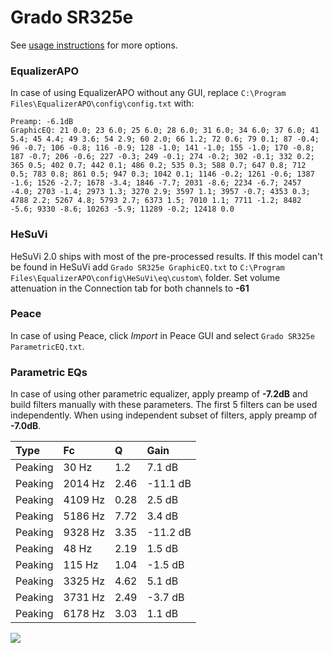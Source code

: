 # Grado SR325e
See [usage instructions](https://github.com/jaakkopasanen/AutoEq#usage) for more options.

### EqualizerAPO
In case of using EqualizerAPO without any GUI, replace `C:\Program Files\EqualizerAPO\config\config.txt`
with:
```
Preamp: -6.1dB
GraphicEQ: 21 0.0; 23 6.0; 25 6.0; 28 6.0; 31 6.0; 34 6.0; 37 6.0; 41 5.4; 45 4.4; 49 3.6; 54 2.9; 60 2.0; 66 1.2; 72 0.6; 79 0.1; 87 -0.4; 96 -0.7; 106 -0.8; 116 -0.9; 128 -1.0; 141 -1.0; 155 -1.0; 170 -0.8; 187 -0.7; 206 -0.6; 227 -0.3; 249 -0.1; 274 -0.2; 302 -0.1; 332 0.2; 365 0.5; 402 0.7; 442 0.1; 486 0.2; 535 0.3; 588 0.7; 647 0.8; 712 0.5; 783 0.8; 861 0.5; 947 0.3; 1042 0.1; 1146 -0.2; 1261 -0.6; 1387 -1.6; 1526 -2.7; 1678 -3.4; 1846 -7.7; 2031 -8.6; 2234 -6.7; 2457 -4.0; 2703 -1.4; 2973 1.3; 3270 2.9; 3597 1.1; 3957 -0.7; 4353 0.3; 4788 2.2; 5267 4.8; 5793 2.7; 6373 1.5; 7010 1.1; 7711 -1.2; 8482 -5.6; 9330 -8.6; 10263 -5.9; 11289 -0.2; 12418 0.0
```

### HeSuVi
HeSuVi 2.0 ships with most of the pre-processed results. If this model can't be found in HeSuVi add
`Grado SR325e GraphicEQ.txt` to `C:\Program Files\EqualizerAPO\config\HeSuVi\eq\custom\` folder.
Set volume attenuation in the Connection tab for both channels to **-61**

### Peace
In case of using Peace, click *Import* in Peace GUI and select `Grado SR325e ParametricEQ.txt`.

### Parametric EQs
In case of using other parametric equalizer, apply preamp of **-7.2dB** and build filters manually
with these parameters. The first 5 filters can be used independently.
When using independent subset of filters, apply preamp of **-7.0dB**.

| Type    | Fc      |    Q | Gain     |
|:--------|:--------|:-----|:---------|
| Peaking | 30 Hz   | 1.2  | 7.1 dB   |
| Peaking | 2014 Hz | 2.46 | -11.1 dB |
| Peaking | 4109 Hz | 0.28 | 2.5 dB   |
| Peaking | 5186 Hz | 7.72 | 3.4 dB   |
| Peaking | 9328 Hz | 3.35 | -11.2 dB |
| Peaking | 48 Hz   | 2.19 | 1.5 dB   |
| Peaking | 115 Hz  | 1.04 | -1.5 dB  |
| Peaking | 3325 Hz | 4.62 | 5.1 dB   |
| Peaking | 3731 Hz | 2.49 | -3.7 dB  |
| Peaking | 6178 Hz | 3.03 | 1.1 dB   |

![](https://raw.githubusercontent.com/jaakkopasanen/AutoEq/master/results/innerfidelity/sbaf-serious/Grado%20SR325e/Grado%20SR325e.png)